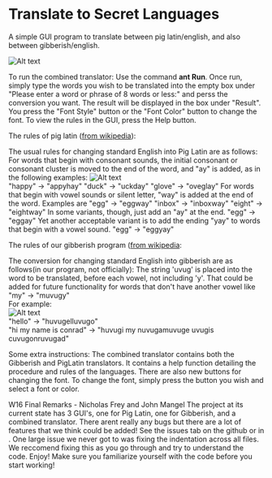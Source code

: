 
**Translate to Secret Languages**
=================================

A simple GUI program to translate between pig latin/english, and also between gibberish/english. 

![Alt text](https://raw.githubusercontent.com/isaacstaugaard/cs56-misc-translate-to-secret-languages/master/ScreenshotsForReadme/anttargets.png?raw=true)

To run the combined translator: Use the command **ant Run**. Once run, simply type the words you wish to be translated into the empty box under "Please enter a word or phrase of 8 words or less:" and perss the conversion you want. The result will be displayed in the box under "Result". 
You press the "Font Style" button or the "Font Color" button to change the font. 
To view the rules in the GUI, press the Help button.


The rules of pig latin ([from wikipedia](https://en.wikipedia.org/wiki/Pig_Latin)):

The usual rules for changing standard English into Pig Latin are as follows:
For words that begin with consonant sounds, the initial consonant or consonant cluster is moved to the end of the word, and "ay" is added, as in the following examples:
![Alt text](https://raw.githubusercontent.com/isaacstaugaard/cs56-misc-translate-to-secret-languages/master/ScreenshotsForReadme/piglatinex.png?raw=true)  
    "happy" → "appyhay"
    "duck" → "uckday"
    "glove" → "oveglay"
For words that begin with vowel sounds or silent letter, "way" is added at the end of the word. Examples are
    "egg" → "eggway"
    "inbox" → "inboxway"
    "eight" → "eightway"
In some variants, though, just add an "ay" at the end.
   "egg" → "eggay"
Yet another acceptable variant is to add the ending "yay" to words that begin with a vowel sound.
    "egg" → "eggyay"



The rules of our gibberish program ([from wikipedia](https://en.wikipedia.org/wiki/Gibberish_(language_game)):

 The conversion for changing standard English into gibberish are as follows(in our program, not officially): 
 The string 'uvug' is placed into the word to be translated, before each vowel, not including 'y'. That could be added for future functionality for words that don't have another vowel like "my" → "muvugy"  
 For example:  
 ![Alt text](https://raw.githubusercontent.com/isaacstaugaard/cs56-misc-translate-to-secret-languages/master/ScreenshotsForReadme/gibberishex.png?raw=true)  
    "hello" → "huvugelluvugo"  
    "hi my name is conrad" → "huvugi my nuvugamuvuge uvugis cuvugonruvugad"
 
 Some extra instructions: The combined translator contains both the Gibberish and PigLatin translators. It contains a help function detailing the procedure and rules of the languages. There are also new buttons for changing the font. To change the font, simply press the button you wish and select a font or color.

W16 Final Remarks - Nicholas Frey and John Mangel
The project at its current state has 3 GUI's, one for Pig Latin, one for Gibberish, and a combined translator. There arent really any bugs but there are a lot of features that we think could be added! See the issues tab on the github or in . One large issue we never got to was fixing the indentation across all files. We reccomend fixing this as you go through and try to understand the code. Enjoy!
Make sure you familiarize yourself with the code before you start working! 

